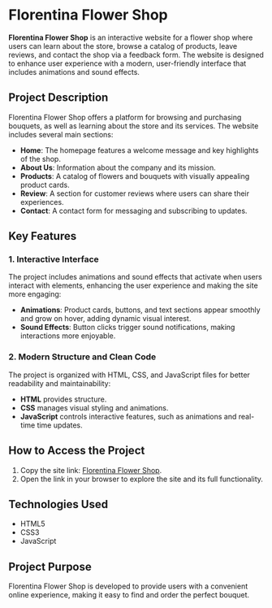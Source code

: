 # Florentina Flower Shop

**Florentina Flower Shop** is an interactive website for a flower shop where users can learn about the store, browse a catalog of products, leave reviews, and contact the shop via a feedback form. The website is designed to enhance user experience with a modern, user-friendly interface that includes animations and sound effects.

## Project Description
Florentina Flower Shop offers a platform for browsing and purchasing bouquets, as well as learning about the store and its services. The website includes several main sections:
- **Home**: The homepage features a welcome message and key highlights of the shop.
- **About Us**: Information about the company and its mission.
- **Products**: A catalog of flowers and bouquets with visually appealing product cards.
- **Review**: A section for customer reviews where users can share their experiences.
- **Contact**: A contact form for messaging and subscribing to updates.

## Key Features

### 1. Interactive Interface
The project includes animations and sound effects that activate when users interact with elements, enhancing the user experience and making the site more engaging:
- **Animations**: Product cards, buttons, and text sections appear smoothly and grow on hover, adding dynamic visual interest.
- **Sound Effects**: Button clicks trigger sound notifications, making interactions more enjoyable.

### 2. Modern Structure and Clean Code
The project is organized with HTML, CSS, and JavaScript files for better readability and maintainability:
- **HTML** provides structure.
- **CSS** manages visual styling and animations.
- **JavaScript** controls interactive features, such as animations and real-time time updates.

## How to Access the Project
1. Copy the site link: [Florentina Flower Shop](https://florentina-flowershop.vercel.app/).
2. Open the link in your browser to explore the site and its full functionality.

## Technologies Used
- HTML5
- CSS3
- JavaScript

## Project Purpose
Florentina Flower Shop is developed to provide users with a convenient online experience, making it easy to find and order the perfect bouquet.
